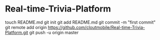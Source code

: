 Real-time-Trivia-Platform
=========================
touch README.md
git init
git add README.md
git commit -m "first commit"
git remote add origin https://github.com/cloutmobile/Real-time-Trivia-Platform.git
git push -u origin master
